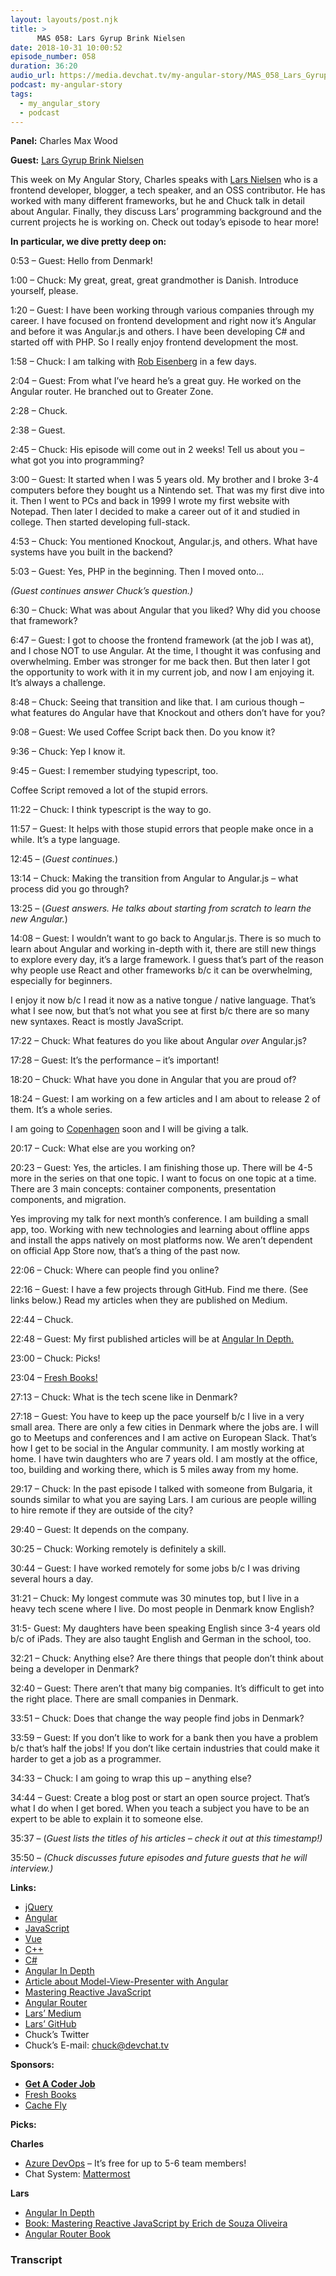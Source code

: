 ```yaml
---
layout: layouts/post.njk
title: >
      MAS 058: Lars Gyrup Brink Nielsen
date: 2018-10-31 10:00:52
episode_number: 058
duration: 36:20
audio_url: https://media.devchat.tv/my-angular-story/MAS_058_Lars_Gyrup_Brink_Nielsen.mp3
podcast: my-angular-story
tags: 
  - my_angular_story
  - podcast
---
```


 **Panel:** Charles Max Wood

**Guest:** [Lars Gyrup Brink Nielsen](https://github.com/LayZeeDK)

This week on My Angular Story, Charles speaks with [Lars Nielsen](https://github.com/LayZeeDK) who is a frontend developer, blogger, a tech speaker, and an OSS contributor. He has worked with many different frameworks, but he and Chuck talk in detail about Angular. Finally, they discuss Lars’ programming background and the current projects he is working on. Check out today’s episode to hear more!&nbsp;

**In particular, we dive pretty deep on:**

0:53 – Guest: Hello from Denmark!

1:00 – Chuck: My great, great, great grandmother is Danish. Introduce yourself, please.

1:20 – Guest: I have been working through various companies through my career. I have focused on frontend development and right now it’s Angular and before it was Angular.js and others. I have been developing C# and started off with PHP. So I really enjoy frontend development the most.

1:58 – Chuck: I am talking with [Rob Eisenberg](https://twitter.com/EisenbergEffect?ref_src=twsrc%255Egoogle%257Ctwcamp%255Eserp%257Ctwgr%255Eauthor) in a few days.

2:04 – Guest: From what I’ve heard he’s a great guy. He worked on the Angular router. He branched out to Greater Zone.

2:28 – Chuck.

2:38 – Guest.

2:45 – Chuck: His episode will come out in 2 weeks! Tell us about you – what got you into programming?

3:00 – Guest: It started when I was 5 years old. My brother and I broke 3-4 computers before they bought us a Nintendo set. That was my first dive into it. Then I went to PCs and back in 1999 I wrote my first website with Notepad. Then later I decided to make a career out of it and studied in college. Then started developing full-stack.

4:53 – Chuck: You mentioned Knockout, Angular.js, and others. What have systems have you built in the backend?

5:03 – Guest: Yes, PHP in the beginning. Then I moved onto...

_(Guest continues answer Chuck’s question.)_

6:30 – Chuck: What was about Angular that you liked? Why did you choose that framework?

6:47 – Guest: I got to choose the frontend framework (at the job I was at), and I chose NOT to use Angular. At the time, I thought it was confusing and overwhelming. Ember was stronger for me back then. But then later I got the opportunity to work with it in my current job, and now I am enjoying it. It’s always a challenge.

8:48 – Chuck: Seeing that transition and like that. I am curious though – what features do Angular have that Knockout and others don’t have for you?

9:08 – Guest: We used Coffee Script back then. Do you know it?

9:36 – Chuck: Yep I know it.

9:45 – Guest: I remember studying typescript, too.

Coffee Script removed a lot of the stupid errors.

11:22 – Chuck: I think typescript is the way to go.

11:57 – Guest: It helps with those stupid errors that people make once in a while. It’s a type language.

12:45 – (_Guest continues._)

13:14 – Chuck: Making the transition from Angular to Angular.js – what process did you go through?

13:25 – (_Guest answers. He talks about starting from scratch to learn the new Angular._)

14:08 – Guest: I wouldn’t want to go back to Angular.js. There is so much to learn about Angular and working in-depth with it, there are still new things to explore every day, it’s a large framework. I guess that’s part of the reason why people use React and other frameworks b/c it can be overwhelming, especially for beginners.

I enjoy it now b/c I read it now as a native tongue / native language. That’s what I see now, but that’s not what you see at first b/c there are so many new syntaxes. React is mostly JavaScript.

17:22 – Chuck: What features do you like about Angular _over_ Angular.js?

17:28 – Guest: It’s the performance – it’s important!

18:20 – Chuck: What have you done in Angular that you are proud of?

18:24 – Guest: I am working on a few articles and I am about to release 2 of them. It’s a whole series.

I am going to [Copenhagen](https://gotocph.com) soon and I will be giving a talk.

20:17 – Cuck: What else are you working on?

20:23 – Guest: Yes, the articles. I am finishing those up. There will be 4-5 more in the series on that one topic. I want to focus on one topic at a time. There are 3 main concepts: container components, presentation components, and migration.

Yes improving my talk for next month’s conference. I am building a small app, too. Working with new technologies and learning about offline apps and install the apps natively on most platforms now. We aren’t dependent on official App Store now, that’s a thing of the past now.

22:06 – Chuck: Where can people find you online?

22:16 – Guest: I have a few projects through GitHub. Find me there. (See links below.) Read my articles when they are published on Medium.

22:44 – Chuck.

22:48 – Guest: My first published articles will be at [Angular In Depth.](https://blog.angularindepth.com/@LayZeeDK)

23:00 – Chuck: Picks!

23:04 – [Fresh Books!](https://www.freshbooks.com/?ref=ppc-na-fb&camp=US%2528SEM%2529Branded%257CEXM&ag=%255Bfreshbooks%255D&kw=freshbooks&campaignid=717543354&adgroupid=51893696397&kwid=kwd-298507762065&dv=c&ntwk=g&crid=285105591548&source=GOOGLE&gclid=EAIaIQobChMIhIm0z8uu3gIVk7fACh1niQUNEAAYASAAEgKeq_D_BwE&gclsrc=aw.ds)

27:13 – Chuck: What is the tech scene like in Denmark?

27:18 – Guest: You have to keep up the pace yourself b/c I live in a very small area. There are only a few cities in Denmark where the jobs are. I will go to Meetups and conferences and I am active on European Slack. That’s how I get to be social in the Angular community. I am mostly working at home. I have twin daughters who are 7 years old. I am mostly at the office, too, building and working there, which is 5 miles away from my home.

29:17 – Chuck: In the past episode I talked with someone from Bulgaria, it sounds similar to what you are saying Lars. I am curious are people willing to hire remote if they are outside of the city?

29:40 – Guest: It depends on the company.

30:25 – Chuck: Working remotely is definitely a skill.

30:44 – Guest: I have worked remotely for some jobs b/c I was driving several hours a day.

31:21 – Chuck: My longest commute was 30 minutes top, but I live in a heavy tech scene where I live. Do most people in Denmark know English?

31:5- Guest: My daughters have been speaking English since 3-4 years old b/c of iPads. They are also taught English and German in the school, too.

32:21 – Chuck: Anything else? Are there things that people don’t think about being a developer in Denmark?

32:40 – Guest: There aren’t that many big companies. It’s difficult to get into the right place. There are small companies in Denmark.

33:51 – Chuck: Does that change the way people find jobs in Denmark?

33:59 – Guest: If you don’t like to work for a bank then you have a problem b/c that’s half the jobs! If you don’t like certain industries that could make it harder to get a job as a programmer.

34:33 – Chuck: I am going to wrap this up – anything else?

34:44 – Guest: Create a blog post or start an open source project. That’s what I do when I get bored. When you teach a subject you have to be an expert to be able to explain it to someone else.

35:37 – (_Guest lists the titles of his articles – check it out at this timestamp!)_

35:50 – _(Chuck discusses future episodes and future guests that he will interview.)_

**Links:**

- [jQuery](https://jquery.com)
- [Angular](https://angular.io)
- [JavaScript](https://www.google.com/search?client=safari&rls=en&q=javascript&ie=UTF-8&oe=UTF-8)
- [Vue](https://vuejs.org)
- [C++](http://www.cplusplus.com)
- [C#](https://www.tutorialspoint.com/csharp/)
- [Angular In Depth](https://blog.angularindepth.com)
- [Article about Model-View-Presenter with Angular](https://blog.angularindepth.com/model-view-presenter-with-angular-3a4dbffe49bb)
- [Mastering Reactive JavaScript](https://www.packtpub.com/web-development/mastering-reactive-javascript)
- [Angular Router](https://leanpub.com/router)
- [Lars’ Medium](https://medium.com/@LayZeeDK)
- [Lars’ GitHub](https://github.com/LayZeeDK)
- Chuck’s Twitter
- Chuck’s E-mail: [chuck@devchat.tv](mailto:chuck@devchat.tv)

**Sponsors:**

- [**Get A Coder Job**](https://devchat.tv/get-a-coder-job/)
- [Fresh Books](https://www.freshbooks.com)
- [Cache Fly](https://www.cachefly.com)

**Picks:**

**Charles**

- [Azure DevOps](https://azure.microsoft.com/en-us/services/devops/?&OCID=AID736750_SEM_T09nVtr6) – It’s free for up to 5-6 team members!
- Chat System: [Mattermost](https://mattermost.com)

**Lars**

- [Angular In Depth](https://blog.angularindepth.com)
- [Book: Mastering Reactive JavaScript by Erich de Souza Oliveira](https://www.packtpub.com/web-development/mastering-reactive-javascript)
- [Angular Router Book](https://leanpub.com/router)


### Transcript


